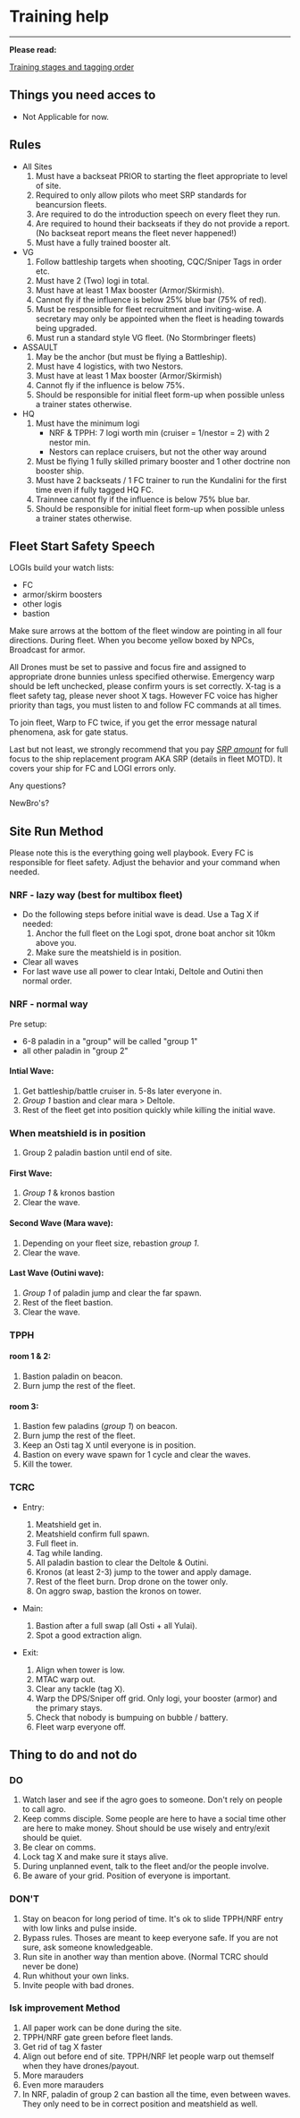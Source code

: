 # Training help

---

**Please read:**

[Training stages and tagging order](/guide/fctraining)

## Things you need acces to

- Not Applicable for now.

## Rules

- All Sites
  1. Must have a backseat PRIOR to starting the fleet appropriate to level of site.
  1. Required to only allow pilots who meet SRP standards for beancursion fleets.
  1. Are required to do the introduction speech on every fleet they run.
  1. Are required to hound their backseats if they do not provide a report. (No backseat report means the fleet never happened!)
  1. Must have a fully trained booster alt.
- VG
  1. Follow battleship targets when shooting, CQC/Sniper Tags in order etc.
  1. Must have 2 (Two) logi in total.
  1. Must have at least 1 Max booster (Armor/Skirmish).
  1. Cannot fly if the influence is below 25% blue bar (75% of red).
  1. Must be responsible for fleet recruitment and inviting-wise. A secretary may only be appointed when the fleet is heading towards being upgraded.
  1. Must run a standard style VG fleet. (No Stormbringer fleets)
- ASSAULT
  1. May be the anchor (but must be flying a Battleship).
  1. Must have 4 logistics, with two Nestors.
  1. Must have at least 1 Max booster (Armor/Skirmish)
  1. Cannot fly if the influence is below 75%.
  1. Should be responsible for initial fleet form-up when possible unless a trainer states otherwise.
- HQ
  1. Must have the minimum logi
     - NRF & TPPH: 7 logi worth min (cruiser = 1/nestor = 2) with 2 nestor min.
     - Nestors can replace cruisers, but not the other way around 
  1. Must be flying 1 fully skilled primary booster and 1 other doctrine non booster ship.
  1. Must have 2 backseats / 1 FC trainer to run the Kundalini for the first time even if fully tagged HQ FC.
  1. Trainnee cannot fly if the influence is below 75% blue bar.
  1. Should be responsible for initial fleet form-up when possible unless a trainer states otherwise.

## Fleet Start Safety Speech

LOGIs build your watch lists:
- FC
- armor/skirm boosters
- other logis
- bastion

Make sure arrows at the bottom of the fleet window are pointing in all four directions.
During fleet. When you become yellow boxed by NPCs, Broadcast for armor.

All Drones must be set to passive and focus fire and assigned to appropriate drone bunnies unless specified otherwise.
Emergency warp should be left unchecked, please confirm yours is set correctly.
X-tag is a fleet safety tag, please never shoot X tags.
However FC voice has higher priority than tags, you must listen to and follow FC commands at all times.

To join fleet, Warp to FC twice, if you get the error message natural phenomena, ask for gate status.

Last but not least, we strongly recommend that you pay [*SRP amount*](/guide/xup#ship-replacement-program-4) for full focus to the ship replacement program AKA SRP (details in fleet MOTD). It covers your ship for FC and LOGI errors only.

Any questions?

NewBro's?

## Site Run Method

Please note this is the everything going well playbook. Every FC is responsible for fleet safety.
Adjust the behavior and your command when needed.

### NRF - lazy way (best for multibox fleet)

- Do the following steps before initial wave is dead. Use a Tag X if needed:
     1. Anchor the full fleet on the Logi spot, drone boat anchor sit 10km above you.
     1. Make sure the meatshield is in position.
- Clear all waves
- For last wave use all power to clear Intaki, Deltole and Outini then normal order.

### NRF - normal way

Pre setup:
- 6-8 paladin in a "group" will be called "group 1"
- all other paladin in "group 2"

#### Intial Wave:

1. Get battleship/battle cruiser in. 5-8s later everyone in.
1. *Group 1* bastion and clear mara > Deltole.
1. Rest of the fleet get into position quickly while killing the initial wave.

### When meatshield is in position

1. Group 2 paladin bastion until end of site.

#### First Wave:

1. *Group 1* & kronos bastion
1. Clear the wave.

#### Second Wave (Mara wave):

1. Depending on your fleet size, rebastion *group 1*.
1. Clear the wave.

#### Last Wave (Outini wave):

1. *Group 1* of paladin jump and clear the far spawn.
1. Rest of the fleet bastion.
1. Clear the wave.


### TPPH

#### room 1 & 2:

1. Bastion paladin on beacon.
1. Burn jump the rest of the fleet.

#### room 3:

1. Bastion few paladins (*group 1*) on beacon.
1. Burn jump the rest of the fleet.
1. Keep an Osti tag X until everyone is in position.
1. Bastion on every wave spawn for 1 cycle and clear the waves.
1. Kill the tower.


### TCRC

- Entry:
     1. Meatshield get in.
     1. Meatshield confirm full spawn.
     1. Full fleet in.
     1. Tag while landing.
     1. All paladin bastion to clear the Deltole & Outini.
     1. Kronos (at least 2-3) jump to the tower and apply damage.
     1. Rest of the fleet burn. Drop drone on the tower only.
     1. On aggro swap, bastion the kronos on tower.

- Main:
     1. Bastion after a full swap (all Osti + all Yulai).
     1. Spot a good extraction align.

- Exit:
     1. Align when tower is low.
	 1. MTAC warp out.
     1. Clear any tackle (tag X).
     1. Warp the DPS/Sniper off grid. Only logi, your booster (armor) and the primary stays.
     1. Check that nobody is bumpuing on bubble / battery.
     1. Fleet warp everyone off.
	 
## Thing to do and not do

### DO

1. Watch laser and see if the agro goes to someone. Don't rely on people to call agro.
1. Keep comms disciple. Some people are here to have a social time other are here to make money. Shout should be use wisely and entry/exit should be quiet.
1. Be clear on comms.
1. Lock tag X and make sure it stays alive.
1. During unplanned event, talk to the fleet and/or the people involve.
1. Be aware of your grid. Position of everyone is important.


### DON'T

1. Stay on beacon for long period of time. It's ok to slide TPPH/NRF entry with low links and pulse inside.
1. Bypass rules. Thoses are meant to keep everyone safe. If you are not sure, ask someone knowledgeable.
1. Run site in another way than mention above. (Normal TCRC should never be done)
1. Run whithout your own links.
1. Invite people with bad drones.

### Isk improvement Method

1. All paper work can be done during the site.
1. TPPH/NRF gate green before fleet lands.
1. Get rid of tag X faster
1. Align out before end of site. TPPH/NRF let people warp out themself when they have drones/payout.
1. More marauders
1. Even more marauders
1. In NRF, paladin of group 2 can bastion all the time, even between waves. They only need to be in correct position and meatshield as well.

